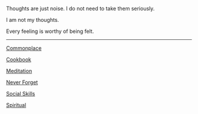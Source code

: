 Thoughts are just noise. I do not need to take them seriously. 

I am not my thoughts.

Every feeling is worthy of being felt.

---

[Commonplace](commonplace.md)

[Cookbook](cookBook.md)

[Meditation](meditation.md)

[Never Forget](neverForget.md)

[Social Skills](socialSkills.md)

[Spiritual](spiritual.md)
